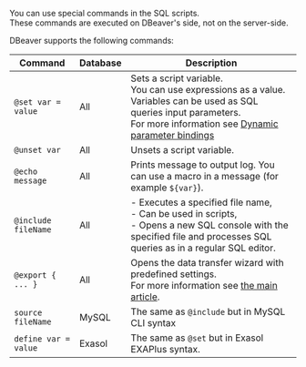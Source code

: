 You can use special commands in the SQL scripts.  
These commands are executed on DBeaver's side, not on the server-side.

DBeaver supports the following commands:

Command | Database | Description |
-----------|-------------|-------------|
`@set var = value` | All | Sets a script variable.<br/> You can use expressions as a value. Variables can be used as SQL queries input parameters.<br/>For more information see [Dynamic parameter bindings](SQL-Execution#dynamic-parameter-bindings)
`@unset var` | All | Unsets a script variable.
`@echo message` | All | Prints message to output log. You can use a macro in a message (for example `${var}`).
`@include fileName` | All | - Executes a specified file name,<br/> - Can be used in scripts, <br/> - Opens a new SQL console with the specified file and processes SQL queries as in a regular SQL editor.
`@export { ... }` | All | Opens the data transfer wizard with predefined settings.<br>For more information see [the main article](Export-Command).
`source fileName` | MySQL | The same as `@include` but in MySQL CLI syntax
`define var = value` | Exasol | The same as `@set` but in Exasol EXAPlus syntax.
